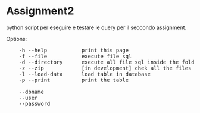 # Assignment2
python script per eseguire e testare le query per il seocondo assignment.


Options: <br>
<pre class="tab">
    -h --help           print this page
    -f --file           execute file sql
    -d --directory      execute all file sql inside the folder
    -z --zip            [in development] chek all the files within the compressed folder
    -l --load-data      load table in database
    -p --print          print the table

    --dbname
    --user
    --password
</pre>
